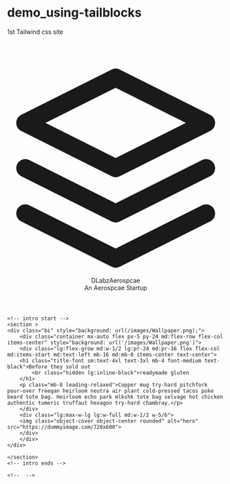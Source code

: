 # demo_using-tailblocks
1st Tailwind css site


<!DOCTYPE html>
<html>
<header>
    <meta charset='utf-8'>
    <meta http-equiv='X-UA-Compatible' content='IE=edge'>
    <title>Page Title</title>
    <meta name='viewport' content='width=device-width, initial-scale=1'>
    <!-- <link rel='stylesheet' type='text/css' media='screen' href='main.css'> -->
    <!-- <script src='main.js'></script> -->
    <link href="https://unpkg.com/tailwindcss@^1.0/dist/tailwind.min.css" rel="stylesheet">

</header>

<body>
    <!-- header start -->
    <header class="text-gray-500 bg-gray-900 body-font">
        <div class="container mx-auto flex flex-wrap p-5 flex-col md:flex-row items-center">
          <a class="flex title-font font-medium items-center text-white mb-4 md:mb-0">
            <svg xmlns="http://www.w3.org/2000/svg" fill="none" stroke="currentColor" stroke-linecap="round" stroke-linejoin="round" stroke-width="2" class="w-10 h-10 text-white p-2 bg-indigo-500 rounded-full" viewBox="0 0 24 24">
              <path d="M12 2L2 7l10 5 10-5-10-5zM2 17l10 5 10-5M2 12l10 5 10-5"></path>
            </svg>
            <span class="ml-3 text-xl">DLabzAerospcae</span>
          </a>
          <nav class="md:ml-auto flex flex-wrap items-center text-base justify-center">
            <a class="mr-5 hover:text-white">An Aerospcae Startup</a>
          </nav>
        </div>
      </header>
    <!-- header end -->

    <!-- intro start -->
    <section >
    <div class="bi" style="background: url(/images/Wallpaper.png);">    
        <div class="container mx-auto flex px-5 py-24 md:flex-row flex-col items-center" style="background: url('/images/Wallpaper.png')">
        <div class="lg:flex-grow md:w-1/2 lg:pr-24 md:pr-16 flex flex-col md:items-start md:text-left mb-16 md:mb-0 items-center text-center">
        <h1 class="title-font sm:text-4xl text-3xl mb-4 font-medium text-black">Before they sold out
            <br class="hidden lg:inline-block">readymade gluten
        </h1>
        <p class="mb-8 leading-relaxed">Copper mug try-hard pitchfork pour-over freegan heirloom neutra air plant cold-pressed tacos poke beard tote bag. Heirloom echo park mlkshk tote bag selvage hot chicken authentic tumeric truffaut hexagon try-hard chambray.</p>
        </div>
        <div class="lg:max-w-lg lg:w-full md:w-1/2 w-5/6">
        <img class="object-cover object-center rounded" alt="hero" src="https://dummyimage.com/720x600">
        </div>
        </div>
    </div>

    </section>
    <!-- intro ends -->

    <!--  -->
</body>
</html>
